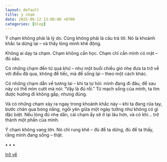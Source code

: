 ```yaml
---
layout: default
title: ý chạm
date: 2025-06-12 13:00:00 +0700
categories: [blog]
---
```


Ý chạm không phải là lý do.
Cũng không phải là câu trả lời.
Nó là khoảnh khắc ta dừng lại –
và thấy lòng mình khẽ động.

Không ai dạy ta chạm.
Chạm không cần học.
Chạm chỉ cần mình có mặt – đủ sâu.

Có những chạm đến từ quá khứ –
như một buổi chiều gió nhẹ
đưa ta trở về với điều đã qua,
không để tiếc, mà để sống lại –
theo một cách khác.

Có những chạm dẫn về tương lai –
khi ta tự hỏi:
mình đang đi đâu, để sau này có thể mỉm cười mà nói:
“Vậy là đủ rồi.”
Từ mạch sống của mình,
ta tìm được hướng đi không gấp,
nhưng đúng.

Và có những chạm
xảy ra ngay trong khoảnh khắc này –
khi ta đang rửa tay,
bước chân qua bóng nắng,
ngồi yên giữa một ngày tưởng như không có gì đặc biệt.
Nếu lòng đủ nhẹ dần,
cái chạm ấy sẽ ở lại lâu hơn,
và có khi…
trở thành một phần của mình.

Ý chạm không vang lớn.
Nó chỉ rung khẽ –
đủ để ta dừng,
đủ để ta thấy,
rằng mình đang sống – thật.

• • •

[trở về](/)